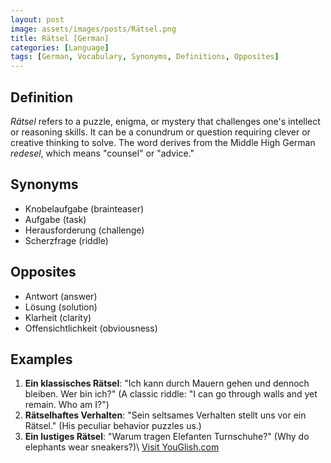 ```yaml
---
layout: post
image: assets/images/posts/Rätsel.png
title: Rätsel [German]
categories: [Language]
tags: [German, Vocabulary, Synonyms, Definitions, Opposites]
---
```


## Definition

*Rätsel* refers to a puzzle, enigma, or mystery that challenges one's intellect or reasoning skills. It can be a conundrum or question requiring clever or creative thinking to solve. The word derives from the Middle High German *redesel*, which means "counsel" or "advice."

## Synonyms

- Knobelaufgabe (brainteaser)
- Aufgabe (task)
- Herausforderung (challenge)
- Scherzfrage (riddle)

## Opposites

- Antwort (answer)
- Lösung (solution)
- Klarheit (clarity)
- Offensichtlichkeit (obviousness)

## Examples

1. **Ein klassisches Rätsel**: "Ich kann durch Mauern gehen und dennoch bleiben. Wer bin ich?" (A classic riddle: "I can go through walls and yet remain. Who am I?")
2. **Rätselhaftes Verhalten**: "Sein seltsames Verhalten stellt uns vor ein Rätsel." (His peculiar behavior puzzles us.)
3. **Ein lustiges Rätsel**: "Warum tragen Elefanten Turnschuhe?" (Why do elephants wear sneakers?)\ <a id="yg-widget-0" class="youglish-widget" data-query="Rätsel" data-lang="german" data-components="8412" data-auto-start="0" data-bkg-color="theme_light" data-title="How%20to%20pronounce%20Rätsel%20in%20German"  rel="nofollow" href="https://youglish.com">Visit YouGlish.com</a><script async src="https://youglish.com/public/emb/widget.js" charset="utf-8"></script>